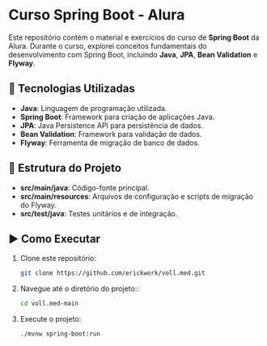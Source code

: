 # Curso Spring Boot - Alura

Este repositório contém o material e exercícios do curso de **Spring Boot** da Alura. Durante o curso, explorei conceitos fundamentais do desenvolvimento com Spring Boot, incluindo **Java**, **JPA**, **Bean Validation** e **Flyway**.

## 🚀 Tecnologias Utilizadas

- **Java**: Linguagem de programação utilizada.
- **Spring Boot**: Framework para criação de aplicações Java.
- **JPA**: Java Persistence API para persistência de dados.
- **Bean Validation**: Framework para validação de dados.
- **Flyway**: Ferramenta de migração de banco de dados.

## 📂 Estrutura do Projeto

- **src/main/java**: Código-fonte principal.
- **src/main/resources**: Arquivos de configuração e scripts de migração do Flyway.
- **src/test/java**: Testes unitários e de integração.

## ▶️ Como Executar

1. Clone este repositório:
   ```bash
   git clone https://github.com/erickwork/voll.med.git

2. Navegue até o diretório do projeto::
   ```bash
   cd voll.med-main

3. Execute o projeto:
   ```bash
   ./mvnw spring-boot:run
